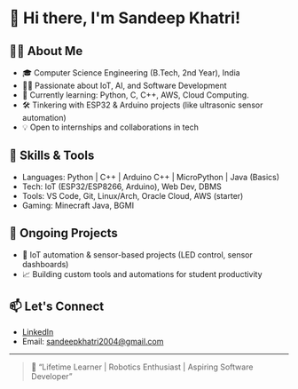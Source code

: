 # 👋 Hi there, I'm Sandeep Khatri!

## 🧑‍💻 About Me

- 🎓 Computer Science Engineering (B.Tech, 2nd Year), India
- 👨‍💻 Passionate about IoT, AI, and Software Development
- 🌱 Currently learning: Python, C, C++, AWS, Cloud Computing.
- 🛠️ Tinkering with ESP32 & Arduino projects (like ultrasonic sensor automation)
- 💡 Open to internships and collaborations in tech

## 🚩 Skills & Tools

- Languages: Python | C++ | Arduino C++ | MicroPython | Java (Basics)
- Tech: IoT (ESP32/ESP8266, Arduino), Web Dev, DBMS
- Tools: VS Code, Git, Linux/Arch, Oracle Cloud, AWS (starter)
- Gaming: Minecraft Java, BGMI

## 🚀 Ongoing Projects

- 👾 IoT automation & sensor-based projects (LED control, sensor dashboards)
- 📈 Building custom tools and automations for student productivity

## 📫 Let's Connect

- [LinkedIn](linkedin.com/in/sandeep-khatri-586224325)
- Email: sandeepkhatri2004@gmail.com

---

> 🚀 “Lifetime Learner | Robotics Enthusiast | Aspiring Software Developer”


